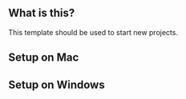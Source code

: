 ## What is this?
This template should be used to start new projects. 

## Setup on Mac

## Setup on Windows
